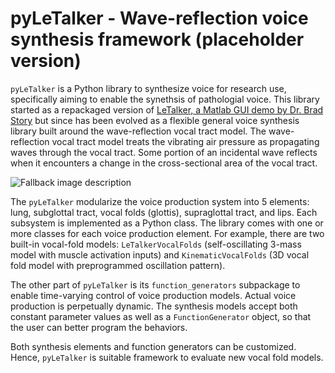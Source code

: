 # pyLeTalker - Wave-reflection voice synthesis framework (placeholder version)

`pyLeTalker` is a Python library to synthesize voice for research use, specifically aiming to enable the synethsis of pathologial voice. This library started as a repackaged version of [LeTalker, a Matlab GUI demo by Dr. Brad Story](https://sites.arizona.edu/sapl/research/le-talker/) but since has been evolved as a flexible general voice synthesis library built around the wave-reflection vocal tract model. The wave-reflection vocal tract model treats the vibrating air pressure as propagating waves through the vocal tract. Some portion of an incidental wave reflects when it encounters a change in the cross-sectional area of the vocal tract.

<picture>
  <source media="(prefers-color-scheme: dark)" srcset="./docs_src/images/wave-reflection-model-dark.png">
  <img alt="Fallback image description" src="./docs_src/images/wave-reflection-model-light.png">
</picture>

The `pyLeTalker` modularize the voice production system into 5 elements: lung, subglottal tract, vocal folds (glottis), supraglottal tract, and lips. Each subsystem is implemented as a Python class. The library comes with one or more classes for each voice production element. For example, there are two built-in vocal-fold models: `LeTalkerVocalFolds` (self-oscillating 3-mass model with muscle activation inputs) and `KinematicVocalFolds` (3D vocal fold model with preprogrammed oscillation pattern).

The other part of `pyLeTalker` is its `function_generators` subpackage to enable time-varying control of voice production models. Actual voice production is perpetually dynamic. The synthesis models accept both constant parameter values as well as a `FunctionGenerator` object, so that the user can better program the behaviors.

Both synthesis elements and function generators can be customized. Hence, `pyLeTalker` is suitable framework to evaluate new vocal fold models.
